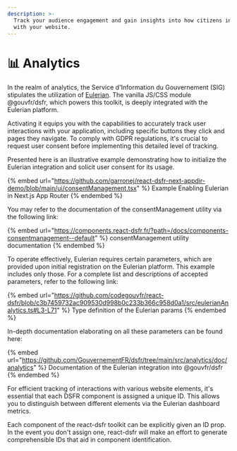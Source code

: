 ```yaml
---
description: >-
  Track your audience engagement and gain insights into how citizens interact
  with your website.
---
```


# 📊 Analytics

In the realm of analytics, the Service d'Information du Gouvernement (SIG) stipulates the utilization of [Eulerian](https://www.eulerian.com/). The vanilla JS/CSS module @gouvfr/dsfr, which powers this toolkit, is deeply integrated with the Eulerian platform.

Activating it equips you with the capabilities to accurately track user interactions with your application, including specific buttons they click and pages they navigate. To comply with GDPR regulations, it's crucial to request user consent before implementing this detailed level of tracking.

Presented here is an illustrative example demonstrating how to initialize the Eulerian integration and solicit user consent for its usage.

{% embed url="https://github.com/garronej/react-dsfr-next-appdir-demo/blob/main/ui/consentManagement.tsx" %}
Example Enabling Eulerian in Next.js App Router
{% endembed %}

You may refer to the documentation of the consentManagement utility via the following link:

{% embed url="https://components.react-dsfr.fr/?path=/docs/components-consentmanagement--default" %}
consentManagement utility documentation
{% endembed %}

To operate effectively, Eulerian requires certain parameters, which are provided upon initial registration on the Eulerian platform. This example includes only those. For a complete list and descriptions of accepted parameters, refer to the following link:

{% embed url="https://github.com/codegouvfr/react-dsfr/blob/c3b7459732ac909530d998b0c233b366c958d0a1/src/eulerianAnalytics.ts#L3-L71" %}
Type definition of the Eulerian params
{% endembed %}

In-depth documentation elaborating on all these parameters can be found here:

{% embed url="https://github.com/GouvernementFR/dsfr/tree/main/src/analytics/doc/analytics" %}
Documentation of the Eulerian integration into @gouvfr/dsfr
{% endembed %}

For efficient tracking of interactions with various website elements, it's essential that each DSFR component is assigned a unique ID. This allows you to distinguish between different elements via the Eulerian dashboard metrics.

Each component of the react-dsfr toolkit can be explicitly given an ID prop. In the event you don't assign one, react-dsfr will make an effort to generate comprehensible IDs that aid in component identification.
